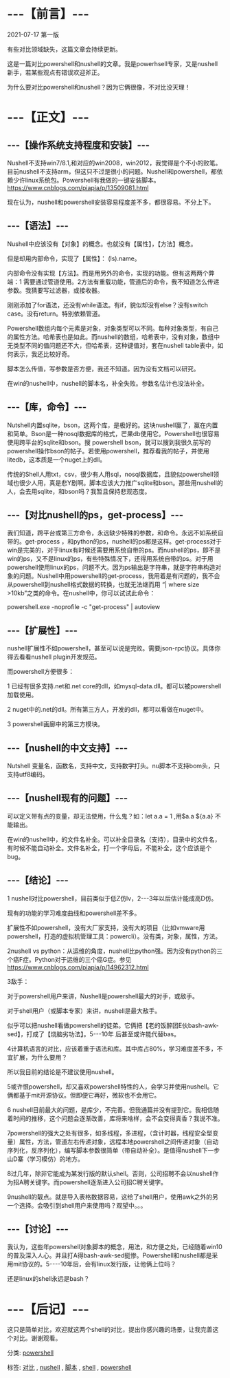 ﻿# ---【前言】---

2021-07-17 第一版

有些对比领域缺失，这篇文章会持续更新。

这是一篇对比powershell和nushell的文章。我是powerhsell专家，又是nushell新手，若某些观点有错误欢迎斧正。

为什么要对比powershell和nushell？因为它俩很像，不对比没天理！

# ---【正文】---

## ---【操作系统支持程度和安装】---

Nushell不支持win7/8.1,和对应的win2008，win2012，我觉得是个不小的败笔。目前nushell不支持arm，但这只不过是很小的问题。Nushell和powershell，都依赖少许linux系统包。Powershell有我做的一键安装脚本。https://www.cnblogs.com/piapia/p/13509081.html

现在认为，nushell和powershell安装容易程度差不多，都很容易。不分上下。

## ---【语法】---

Nushell中应该没有【对象】的概念。也就没有【属性】，【方法】概念。

但是却用内部命令，实现了【属性】： (ls).name。

内部命令没有实现【方法】。而是用另外的命令，实现的功能。但有这两两个弊端：1 需要通过管道使用。2方法有重载功能，管道后的命令，我不知道怎么传递参数。我猜要写过滤器，或接收器。

刚刚添加了for语法，还没有while语法。有if，貌似却没有else？没有switch case。没有return。特别依赖管道。

Powershell数组内每个元素是对象，对象类型可以不同。每种对象类型，有自己的属性方法。哈希表也是如此。而nushell的数组，哈希表中，没有对象，数组中无类型不同的值问题还不大，但哈希表，这种键值对，套在nushell table表中，如何表示，我还比较好奇。

脚本怎么传值，写参数是否方便，我还不知道。因为没有文档可以研究。

在win的nushell中，nushell的脚本名，补全失败。参数名估计也没法补全。

## ---【库，命令】---

Nutshell内置sqlite，bson，这两个库，是极好的。这块nushell赢了，赢在内置和简单。Bson是一种nosql数据库的格式，芒果db使用它。Powershell也很容易使用跨平台的sqlite和bson。搜 powershell bson，就可以搜到我很久前写的powershell操作bson的帖子。若使用powershell，推荐看我的帖子，并使用litedb，这本质是一个nuget上的dll。

传统的Shell人用txt，csv，很少有人用sql，nosql数据库，且貌似powershell领域也很少人用，真是悲Y剧啊。脚本应该大力推广sqlite和bson。那些用nushell的人，会去用sqlite，和bson吗？我暂且保持悲观态度。

## ---【对比nushell的ps，get-process】---

我们知道，跨平台或第三方命令，永远缺少特殊的参数，和命令。永远不如系统自带的。get-process ，和python的ps，nushell的ps都是这样。get-process对于win是完美的，对于linux有时候还需要用系统自带的ps。而nushell的ps，即不是win的ps，又不是linux的ps，有些特殊情况下，还得用系统自带的ps。对于用powershell使用linux的ps，问题不大。因为ps输出是字符串，就是字符串构造对象的问题。Nushell中用powershell的get-process，我用着是有问题的，我不会从powershell到nushell格式数据的转换，也就无法继而用 “| where size >10kb”之类的命令。在nushell中，你可以试试此命令：

powershell.exe -noprofile -c "get-process" | autoview

## ---【扩展性】---

nushell扩展性不如powershell，甚至可以说是完败。需要json-rpc协议。具体你得去看看nushell plugin开发规范。

而powershell方便很多：

1 已经有很多支持.net和.net core的dll，如mysql-data.dll。都可以被powershell加载使用。

2 nuget中的.net的dll。所有第三方人，开发的dll，都可以看做在nuget中。

3 powershell画廊中的第三方模块。

## ---【nushell的中文支持】---

Nutshell 变量名，函数名，支持中文，支持数字打头。nu脚本不支持bom头，只支持utf8编码。

## ---【nushell现有的问题】---

可以定义带有点的变量，却无法使用，什么鬼？如：let a.a = 1 ,用\$a.a  \${a.a} 不能输出。

在win的nushell中，的文件名补全。可以补全目录名（支持），目录中的文件名，有时候不能自动补全。文件名补全，打一个字母后，不能补全，这个应该是个bug。

## ---【结论】---

1 nushell对比powershell，目前类似于低Z仿lv，2---3年以后估计能成高D仿。

现有的功能的学习难度曲线和powershell差不多。

扩展性不如powershell，没有大厂家支持，没有大的项目（比如vmware用powershell，打造的虚拟机管理工具：powercli）。没有类，对象，属性，方法。

2nushell vs python：从运维的角度，nushell比python强。因为没有python的三个癌F症。Python对于运维的三个癌G症。参见 https://www.cnblogs.com/piapia/p/14962312.html

3敌手：

对于powershell用户来讲，Nushell是powershell最大的对手，或敌手。

对于shell用户（或脚本专家）来讲，nushell是最大敌手。

似乎可以把nushell看做powershell的徒弟。它俩把【老的饭醉团E伙bash-awk-sed】，打成了【烧脑劣功法】。5---10年 后甚至或许能代替bas。

4计算机语言的对比，应该着重于语法和库。其中库占80%，学习难度差不多，不宜扩展，为什么要用？

所以我目前的结论是不建议使用nushell。

5或许恨powershell，却又喜欢powershell特性的人，会学习并使用nushell。它俩都基于mit开源协议。但即便它再好，微软也不会用它。

6 nushell目前最大的问题，是库少，不完善。但我通篇并没有提到它。我相信随着时间的推移，这个问题会逐渐改善，库将来啥样，会不会变得真香？我说不准。

7powershell的强大之处有很多，如多线程，多进程，（含计时器，线程安全型变量）属性，方法，管道左右传递对象，远程本地powershell之间传递对象（自动序列化，反序列化），编写脚本参数很简单（带自动补全）。是值得nushell下一步山D寨（学习模仿）的地方。

8过几年，除非它能成为某发行版的默认shell。否则，公司招聘不会以nushell作为招A聘关键字。而powershell逐渐进入公司招C聘关键字。

9nushell的靓点。就是导入表格数据容易，这给了shell用户，使用awk之外的另一个选择。会吸引到shell用户来使用吗？观望中。。。

## ---【讨论】---

我认为，这些年powershell对象脚本的概念，用法，和方便之处，已经随着win10的普及深入人心。并且打A得bash-awk-sed挺惨。Powershell和nushell都是采用mit协议的。5----10年后，会有linux发行版，让他俩上位吗？

还是linux的shell永远是bash？

# ---【后记】---

这只是简单对比，欢迎就这两个shell的对比，提出你感兴趣的场景，让我完善这个对比。谢谢观看。

分类: [powershell](https://www.cnblogs.com/piapia/category/420584.html)

标签: [对比](https://www.cnblogs.com/piapia/tag/%E5%AF%B9%E6%AF%94/) , [nushell](https://www.cnblogs.com/piapia/tag/nushell/) , [脚本](https://www.cnblogs.com/piapia/tag/%E8%84%9A%E6%9C%AC/) , [shell](https://www.cnblogs.com/piapia/tag/shell/) , [powershell](https://www.cnblogs.com/piapia/tag/powershell/)
